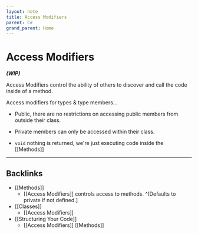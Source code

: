 ```yaml
---
layout: note
title: Access Modifiers
parent: C#
grand_parent: Home
---
```


# Access Modifiers

**_(WIP)_**

Access Modifiers control the ability of others to discover and call the code inside of a method.

Access modifiers for types & type members...

- Public, there are no restrictions on accessing public members from outside their class.

- Private members can only be accessed within their class.

- `void` nothing is returned, we're just executing code inside the [[Methods]]

---

## Backlinks

- [[Methods]]
  - [[Access Modifiers]] controls access to methods. ^[Defaults to private if not defined.]
- [[Classes]]
  - [[Access Modifiers]]
- [[Structuring Your Code]]
  - [[Access Modifiers]] [[Methods]]
